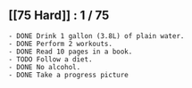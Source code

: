 ## [[75 Hard]] : 1 / 75
	- DONE Drink 1 gallon (3.8L) of plain water.
	- DONE Perform 2 workouts.
	- DONE Read 10 pages in a book.
	- TODO Follow a diet.
	- DONE No alcohol.
	- DONE Take a progress picture